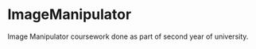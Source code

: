 ImageManipulator
================

Image Manipulator coursework done as part of second year of university.
